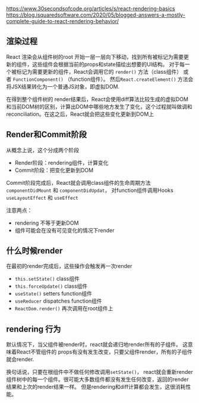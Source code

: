 
https://www.30secondsofcode.org/articles/s/react-rendering-basics
https://blog.isquaredsoftware.com/2020/05/blogged-answers-a-mostly-complete-guide-to-react-rendering-behavior/

## 渲染过程
React 渲染会从组件树的root 开始一层一层向下移动，找到所有被标记为需要更新的组件，这些组件会根据当前的props和state描绘出想要的UI结构。 对于每一个被标记为需要更新的组件，React会调用它的 `render()` 方法（class组件） 或者
`FunctionComponent()` （function组件）。 然后`React.createElement()` 方法会将JSX结果转化为一个普通JS对象，即虚拟DOM.

在得到整个组件树的 render结果后，React会使用diff算法比较生成的虚拟DOM 和当前DOM树的区别，计算出DOM中哪些地方发生了变化，这个过程就叫做调和 reconciliation。在这之后，React就会把这些变化更新到DOM上

## Render和Commit阶段
从概念上说，这个分成两个阶段
* Render阶段：rendering组件，计算变化
* Commit阶段：把变化更新到DOM

Commit阶段完成后，React就会调用class组件的生命周期方法 `componentDidMount` 和 `componentDidUpdat`， 对function组件调用Hooks `useLayoutEffect` 和 `useEffect`

注意两点：
* rendering 不等于更新DOM
* 组件可能会在没有可见变化的情况下render

## 什么时候render
在最初的render完成后，这些操作会触发再一次render
* `this.setState()` class组件
* `this.forceUpdate()` class组件
* `useState()` setters function组件
* `useReducer` dispatches function组件
* `ReactDom.render()` 再次调用在root组件上

## rendering 行为
默认情况下，当父组件被render时，react就会递归地render所有的子组件。 这意味着React不管组件的 props有没有发生改变，只要父组件render，所有的子组件就会render.

换句话说，只要在根组件中不做任何修改调用`setState()`， react就会重新render组件树中的每一个组件。很可能大多数组件都没有发生任何改变，返回的render结果和上次的render结果一样。
但是rendering和diff计算都会发生，这很消耗性能。
